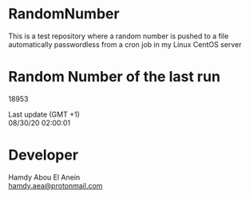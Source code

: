 # RandomNumber    
This is a test repository where a random number is pushed to a file automatically passwordless from a cron job in my Linux CentOS server    
# Random Number of the last run   
18953
      
Last update (GMT +1)    
08/30/20 02:00:01
# Developer    
Hamdy Abou El Anein   
hamdy.aea@protonmail.com
